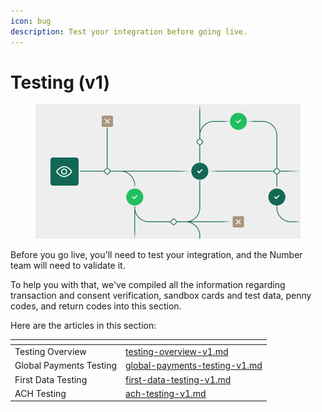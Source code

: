 ```yaml
---
icon: bug
description: Test your integration before going live.
---
```


# Testing (v1)

<figure><img src="../../.gitbook/assets/Testing_B.png" alt=""><figcaption></figcaption></figure>

Before you go live, you'll need to test your integration, and the Number team will need to validate it.&#x20;

To help you with that, we've compiled all the information regarding transaction and consent verification, sandbox cards and test data, penny codes, and return codes into this section.

Here are the articles in this section:

<table data-card-size="large" data-view="cards"><thead><tr><th></th><th data-hidden data-card-target data-type="content-ref"></th></tr></thead><tbody><tr><td>Testing Overview</td><td><a href="testing-overview-v1.md">testing-overview-v1.md</a></td></tr><tr><td>Global Payments Testing</td><td><a href="global-payments-testing-v1.md">global-payments-testing-v1.md</a></td></tr><tr><td>First Data Testing</td><td><a href="first-data-testing-v1.md">first-data-testing-v1.md</a></td></tr><tr><td>ACH Testing</td><td><a href="ach-testing-v1.md">ach-testing-v1.md</a></td></tr></tbody></table>



